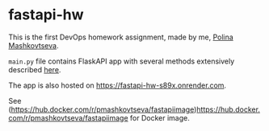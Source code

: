 # fastapi-hw

This is the first DevOps homework assignment, made by me, [Polina Mashkovtseva](https://github.com/pmashkovtseva).

`main.py` file contains FlaskAPI app with several methods extensively described [here](https://drive.google.com/file/d/1qtHEGCl2gpLxOR7CJPOC40tHp4hwYL5_/view).

The app is also hosted on https://fastapi-hw-s89x.onrender.com.

See (https://hub.docker.com/r/pmashkovtseva/fastapiimage)https://hub.docker.com/r/pmashkovtseva/fastapiimage for Docker image.
